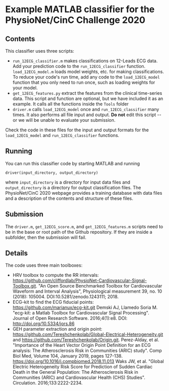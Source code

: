 # Example MATLAB classifier for the PhysioNet/CinC Challenge 2020

## Contents

This classifier uses three scripts:

* `run_12ECG_classifier.m` makes classifications on 12-Leads ECG data.  Add your prediction code to the `run_12ECG_classifier` function. `load_12ECG_model.m` loads model weights, etc. for making classifications.  To reduce your code's run time, add any code to the `load_12ECG_model` function that you only need to run once, such as loading weights for your model.
* `get_12ECG_features.py` extract the features from the clinical time-series data. This script and function are optional, but we have included it as an example. It calls all the functions inside the `Tools` folder 
* `driver.m` calls `load_12ECG_model` once and `run_12ECG_classifier` many times. It also performs all file input and output.  **Do not** edit this script -- or we will be unable to evaluate your submission.

Check the code in these files for the input and output formats for the `load_12ECG_model` and `run_12ECG_classifier` functions.

## Running

You can run this classifier code by starting MATLAB and running

    driver(input_directory, output_directory)

where `input_directory` is a directory for input data files and `output_directory` is a directory for output classification files.  The PhysioNet/CinC 2020 webpage provides a training database with data files and a description of the contents and structure of these files.

## Submission

The `driver.m`, `get_12ECG_score.m`, and `get_12ECG_features.m` scripts need to be in the base or root path of the Github repository. If they are inside a subfolder, then the submission will fail.

## Details

The code uses three main toolboxes:
- HRV toolbox to compute the RR intervals: https://github.com/cliffordlab/PhysioNet-Cardiovascular-Signal-Toolbox.git. 
  "An Open Source Benchmarked Toolbox for Cardiovascular Waveform and Interval Analysis", 
   Physiological measurement 39, no. 10 (2018): 105004. DOI:10.5281/zenodo.1243111; 2018. 
 - ECG-kit to find the ECG fiducial points: https://github.com/marianux/ecg-kit.git
  Demski AJ, Llamedo Soria M. "ecg-kit: a Matlab Toolbox for Cardiovascular Signal Processing".  
  Journal of Open Research Software. 2016;4(1):e8. DOI: http://doi.org/10.5334/jors.86
- GEH parameter extraction and origin point: https://github.com/Tereshchenkolab/Global-Electrical-Heterogeneity.git and https://github.com/Tereshchenkolab/Origin.git. 
  Perez-Alday, et al. "Importance of the Heart Vector Origin Point Definition for an ECG analysis: 
  The Atherosclerosis Risk in Communities (ARIC) study". Comp Biol Med, Volume 104, January 2019, 
  pages 127-138. https://doi.org/10.1016/j.compbiomed.2018.11.013
  Waks JW, et al. "Global Electric Heterogeneity Risk Score for Prediction of Sudden Cardiac Death in the General Population: 
  The Atherosclerosis Risk in Communities (ARIC) and Cardiovascular Health (CHS) Studies". Circulation. 2016;133:2222-2234.
